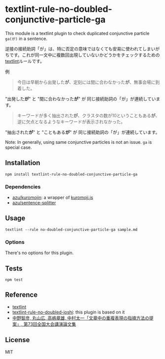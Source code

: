 # textlint-rule-no-doubled-conjunctive-particle-ga

This module is a textlint plugin to check duplicated conjunctive particle `ga(が)` in a sentence.

逆接の接続助詞「が」は、特に否定の意味ではなくても安易に使われてしまいがちです。これが同一文中に複数回出現していないかどうかをチェックするための[textlint](https://github.com/textlint/textlint "textlint")ルールです。

例

> 今日は早朝から出発した**が**、定刻には間に合わなかった**が**、無事会場に到着した。

"出発した**が**" と "間に合わなかった**が**" が 同じ接続助詞の「が」が連続しています。

> キーワードが多く抽出された**が**、クラスタの数が10ということもある**が**、逆に欠点となるようなキーワードが表示されなかった。

"抽出された**が**" と "こともある**が**" が 同じ接続助詞の「が」が連続しています。

Note: In generally, using same conjunctive particles is not an issue. `ga` is special case.

## Installation

    npm install textlint-rule-no-doubled-conjunctive-particle-ga

### Dependencies

- [azu/kuromojin](https://github.com/azu/kuromojin): a wrapper of [kuromoji.js](https://github.com/takuyaa/kuromoji.js "kuromoji.js")
- [azu/sentence-splitter](https://github.com/azu/sentence-splitter)

## Usage

    textlint --rule no-doubled-conjunctive-particle-ga sample.md

### Options

There's no options for this plugin.

## Tests

    npm test

## Reference

- [textlint](https://github.com/textlint/textlint)
- [textlint-rule-no-doubled-joshi](https://github.com/azu/textlint-rule-no-doubled-joshi): this plugin is based on it
- [中野智彦, 丸山広, 高嶋章雄, 中村太一「文章中の重複表現の指摘方法の提案」, 第73回全国大会講演論文集](https://ipsj.ixsq.nii.ac.jp/ej/?action=pages_view_main&active_action=repository_view_main_item_detail&item_id=108359&item_no=1&page_id=13&block_id=8)

## License

MIT
